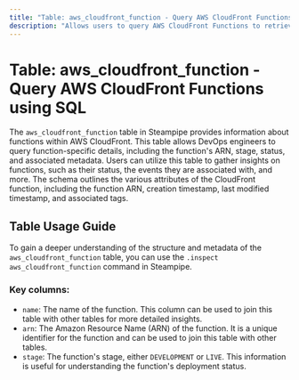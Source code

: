 ```yaml
---
title: "Table: aws_cloudfront_function - Query AWS CloudFront Functions using SQL"
description: "Allows users to query AWS CloudFront Functions to retrieve detailed information about each function, including its ARN, stage, status, and more."
---
```


# Table: aws_cloudfront_function - Query AWS CloudFront Functions using SQL

The `aws_cloudfront_function` table in Steampipe provides information about functions within AWS CloudFront. This table allows DevOps engineers to query function-specific details, including the function's ARN, stage, status, and associated metadata. Users can utilize this table to gather insights on functions, such as their status, the events they are associated with, and more. The schema outlines the various attributes of the CloudFront function, including the function ARN, creation timestamp, last modified timestamp, and associated tags.

## Table Usage Guide

To gain a deeper understanding of the structure and metadata of the `aws_cloudfront_function` table, you can use the `.inspect aws_cloudfront_function` command in Steampipe.

### Key columns:

- `name`: The name of the function. This column can be used to join this table with other tables for more detailed insights.
- `arn`: The Amazon Resource Name (ARN) of the function. It is a unique identifier for the function and can be used to join this table with other tables.
- `stage`: The function's stage, either `DEVELOPMENT` or `LIVE`. This information is useful for understanding the function's deployment status.